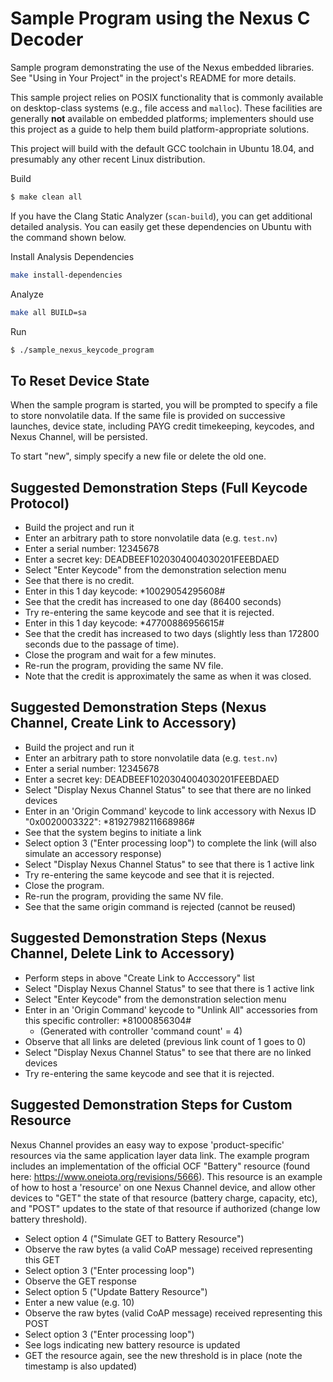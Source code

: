 # Sample Program using the Nexus C Decoder

Sample program demonstrating the use of the Nexus embedded libraries.
See "Using in Your Project" in the project's README for more details.

This sample project relies on POSIX functionality that is commonly available
on desktop-class systems (e.g., file access and `malloc`). These facilities
are generally **not** available on embedded platforms; implementers should use
this project as a guide to help them build platform-appropriate solutions.

This project will build with the default GCC toolchain in Ubuntu 18.04, and
presumably any other recent Linux distribution.

Build
```sh
$ make clean all
```

If you have the Clang Static Analyzer (`scan-build`), you can get additional
detailed analysis. You can easily get these dependencies on Ubuntu with the
command shown below.

Install Analysis Dependencies
```sh
make install-dependencies
```

Analyze
```sh
make all BUILD=sa
```

Run
```sh
$ ./sample_nexus_keycode_program
```

## To Reset Device State

When the sample program is started, you will be prompted to specify a file to
store nonvolatile data. If the same file is provided on successive launches,
device state, including PAYG credit timekeeping, keycodes, and Nexus Channel,
will be persisted.

To start "new", simply specify a new file or delete the old one.

## Suggested Demonstration Steps (Full Keycode Protocol)

- Build the project and run it
- Enter an arbitrary path to store nonvolatile data (e.g. `test.nv`)
- Enter a serial number: 12345678
- Enter a secret key: DEADBEEF1020304004030201FEEBDAED
- Select "Enter Keycode" from the demonstration selection menu
- See that there is no credit.
- Enter in this 1 day keycode: *10029054295608#
- See that the credit has increased to one day (86400 seconds)
- Try re-entering the same keycode and see that it is rejected.
- Enter in this 1 day keycode: *47700886956615#
- See that the credit has increased to two days (slightly less than 172800 seconds due to the passage of time).
- Close the program and wait for a few minutes.
- Re-run the program, providing the same NV file.
- Note that the credit is approximately the same as when it was closed.

## Suggested Demonstration Steps (Nexus Channel, Create Link to Accessory)

- Build the project and run it
- Enter an arbitrary path to store nonvolatile data (e.g. `test.nv`)
- Enter a serial number: 12345678
- Enter a secret key: DEADBEEF1020304004030201FEEBDAED
- Select "Display Nexus Channel Status" to see that there are no linked devices
- Enter in an 'Origin Command' keycode to link accessory with Nexus ID "0x0020003322": \*8192798211668986#
- See that the system begins to initiate a link
- Select option 3 ("Enter processing loop") to complete the link (will also simulate an accessory response)
- Select "Display Nexus Channel Status" to see that there is 1 active link
- Try re-entering the same keycode and see that it is rejected.
- Close the program.
- Re-run the program, providing the same NV file.
- See that the same origin command is rejected (cannot be reused)

## Suggested Demonstration Steps (Nexus Channel, Delete Link to Accessory)

- Perform steps in above "Create Link to Acccessory" list
- Select "Display Nexus Channel Status" to see that there is 1 active link
- Select "Enter Keycode" from the demonstration selection menu
- Enter in an 'Origin Command' keycode to "Unlink All" accessories from this specific controller: \*81000856304#
    - (Generated with controller 'command count' = 4)
- Observe that all links are deleted (previous link count of 1 goes to 0)
- Select "Display Nexus Channel Status" to see that there are no linked devices
- Try re-entering the same keycode and see that it is rejected.

## Suggested Demonstration Steps for Custom Resource

Nexus Channel provides an easy way to expose 'product-specific' resources
via the same application layer data link. The example program includes an
implementation of the official OCF "Battery" resource (found here:
https://www.oneiota.org/revisions/5666). This resource is an example of how
to host a 'resource' on one Nexus Channel device, and allow other devices to
"GET" the state of that resource (battery charge, capacity, etc), and "POST"
updates to the state of that resource if authorized (change low battery
threshold).

- Select option 4 ("Simulate GET to Battery Resource")
- Observe the raw bytes (a valid CoAP message) received representing this
GET
- Select option 3 ("Enter processing loop")
- Observe the GET response
- Select option 5 ("Update Battery Resource")
- Enter a new value (e.g. 10)
- Observe the raw bytes (valid CoAP message) received representing this POST
- Select option 3 ("Enter processing loop")
- See logs indicating new battery resource is updated
- GET the resource again, see the new threshold is in place (note the timestamp is also updated)
